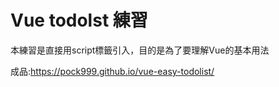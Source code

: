 Vue todolst 練習
=============

本練習是直接用script標籤引入，目的是為了要理解Vue的基本用法


成品:https://pock999.github.io/vue-easy-todolist/